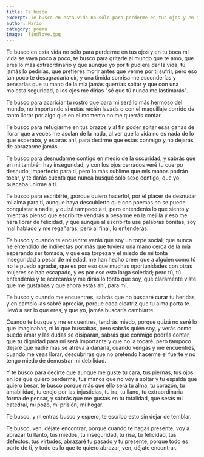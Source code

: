 ```yaml
---
title: Te busco
excerpt: Te busco en esta vida no sólo para perderme en tus ojos y en tu boca mi vida se vaya poco a poco, te busco para gritarle al mundo que te amo, que eres lo más extraordinario y que aunque yo por ti pudiera dar la vida, tú jamás lo pedirías, que prefieres morir antes que verme por ti sufrir.
author: Mario
category: poema
image:  findlove.jpg
---
```


Te busco en esta vida no sólo para perderme en tus ojos y en tu boca mi vida se vaya poco a poco, te busco para gritarle al mundo que te amo, que eres lo más extraordinario y que aunque yo por ti pudiera dar la vida, tú jamás lo pedirías, que prefieres morir antes que verme por ti sufrir, pero eso tan poco te desagradaría oír, y una tímida sonrisa me esconderías y pensarías que tu mano de la mía jamás querrías soltar y que con una molesta seguridad, a los ojos me dirías "sé que tú nunca me lastimarás".  

Te busco para acariciar tu rostro que para mi será lo más hermoso del mundo, no importando si estás recién lavada o con el maquillaje corrido de tanto llorar por algo que en el momento no me querrás contar.  

Te busco para refugiarme en tus brazos y al fin poder soltar esas ganas de llorar que a veces me asolan de la nada, al ver que la vida no es nada de lo que esperaba, y estarás ahí, para decirme que estás conmigo y no dejarás de abrazarme jamás.  

Te busco para desnudarme contigo en medio de la oscuridad, y sabrás que en mi también hay inseguridad, y con los ojos cerrados veré tu cuerpo desnudo, imperfecto para ti, pero lo más sublime que mis manos podrán tocar, y te darás cuenta que nunca busqué sólo sexo contigo, que yo buscaba unirme a ti.  

Te busco para escribirte, ¡porque quiero hacerlo!, por el placer de desnudar mi alma para ti, aunque haya descubierto que con poemas no se puede conquistar a nadie, y quizá tampoco a ti, pero entenderás lo que siento y mientras pienso que escribirte vendrás a besarme en la mejilla y eso me hará llorar de felicidad, y que aunque al escribirte use palabras bonitas, soy mal hablado y me regañarás, pero al final, lo entenderás.  

Te busco y cuando te encuentre verás que soy un torpe social, que nunca he entendido de indirectas por más que tuviera una mano cerca de la mía esperando ser tomada, y que esa torpeza y el miedo de mi tonta inseguridad a pesar de mi edad, me han hecho creer que a alguien como tú no le puedo agradar, que es por eso que muchas oportunidades con otras mujeres se han escapado,
y es por eso esta larga soledad; pero tú, tú entenderás y te acercarás y me dirás lo tonto que soy, que claramente viste que me gustabas y que ahora estás ahí, para mí.  

Te busco y cuando me encuentres, sabrás que no buscaré curar tu heridas, y en cambio las sabré apreciar, porque cada cicatriz que tu alma porta te llevó a ser lo que eres, y que yo, jamás buscaría cambiarte.  

Cuando te busque y me encuentres, tendrás miedo, porque quizá no seré lo que imaginabas, ni lo que buscabas, pero sabrás quién soy, y verás como puedo amar y las dudas se disiparan, sabrás que conmigo podrás contar, que tu dignidad para mi será importante y que no la tocaré, pero tampoco dejaré que nadie más se atreva a dañarla, cuando vengas y me encuentres, cuando me veas llorar, descubrirás que no pretendo hacerme el fuerte y no tengo miedo de demostrar mi debilidad.  

Y te busco para decirte que aunque me guste tu cara, tus piernas, tus ojos en los que quiero perderme, tus manos que no voy a soltar y tu espalda que quiero besar, te busco porque más que ello será tu alma, tu corazón, tu amabilidad, tu enojo por las injusticias, tu ira, tu llano, tu extraordinaria forma de pensar, y sabrás que me gustas en tu totalidad, que serás mi catedral, mi pozo, mi prisión, mi hogar.  

Te busco, y mientras busco y espero, te escribo esto sin dejar de temblar.  

Te busco, ven, déjate encontrar, porque cuando te hagas presente, voy a abrazar tu llanto, tus miedos, tu inseguridad, tu risa, tu felicidad, tus defectos, tus virtudes, abrazaré tu pasado y tu presente, porque todo es parte de ti, y todo es lo que te quiero abrazar, ven, déjate encontrar.

